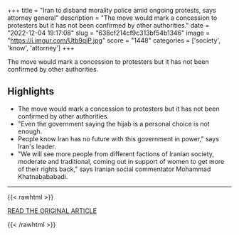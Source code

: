 +++
title = "Iran to disband morality police amid ongoing protests, says attorney general"
description = "The move would mark a concession to protesters but it has not been confirmed by other authorities."
date = "2022-12-04 19:17:08"
slug = "638cf214cf9c313bf54b1346"
image = "https://i.imgur.com/Utb9qjP.jpg"
score = "1448"
categories = ['society', 'know', 'attorney']
+++

The move would mark a concession to protesters but it has not been confirmed by other authorities.

## Highlights

- The move would mark a concession to protesters but it has not been confirmed by other authorities.
- "Even the government saying the hijab is a personal choice is not enough.
- People know Iran has no future with this government in power," says Iran's leader.
- "We will see more people from different factions of Iranian society, moderate and traditional, coming out in support of women to get more of their rights back," says Iranian social commentator Mohammad Khatnabababadi.

---

{{< rawhtml >}}
  <p class="article-category">
    <a target="_blank" href="https://www.bbc.com/news/world-middle-east-63850656">READ THE ORIGINAL ARTICLE</a>
  </p>
{{< /rawhtml >}}
